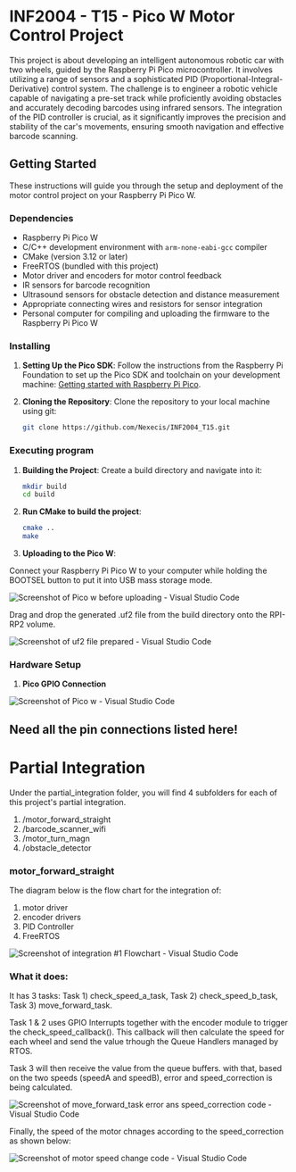 # INF2004 - T15 - Pico W Motor Control Project

This project is about developing an intelligent autonomous robotic car with two wheels, guided by the Raspberry Pi Pico microcontroller. It involves utilizing a range of sensors and a sophisticated PID (Proportional-Integral-Derivative) control system. The challenge is to engineer a robotic vehicle capable of navigating a pre-set track while proficiently avoiding obstacles and accurately decoding barcodes using infrared sensors. The integration of the PID controller is crucial, as it significantly improves the precision and stability of the car's movements, ensuring smooth navigation and effective barcode scanning.

## Getting Started

These instructions will guide you through the setup and deployment of the motor control project on your Raspberry Pi Pico W.

### Dependencies

- Raspberry Pi Pico W
- C/C++ development environment with `arm-none-eabi-gcc` compiler
- CMake (version 3.12 or later)
- FreeRTOS (bundled with this project)
- Motor driver and encoders for motor control feedback
- IR sensors for barcode recognition
- Ultrasound sensors for obstacle detection and distance measurement
- Appropriate connecting wires and resistors for sensor integration
- Personal computer for compiling and uploading the firmware to the Raspberry Pi Pico W

### Installing

1. **Setting Up the Pico SDK**:
   Follow the instructions from the Raspberry Pi Foundation to set up the Pico SDK and toolchain on your development machine:
   [Getting started with Raspberry Pi Pico](https://www.raspberrypi.org/documentation/pico/getting-started/).

2. **Cloning the Repository**:
   Clone the repository to your local machine using git:

   ```bash
   git clone https://github.com/Nexecis/INF2004_T15.git

### Executing program

1. **Building the Project**:
Create a build directory and navigate into it:

    ```bash
    mkdir build
    cd build
    ```

2. **Run CMake to build the project**:

    ```bash
    cmake ..
    make
    ```

3. **Uploading to the Pico W**:

Connect your Raspberry Pi Pico W to your computer while holding the BOOTSEL button to put it into USB mass storage mode.

![Screenshot of Pico w before uploading - Visual Studio Code](/docs/upload_pico.jpeg)

Drag and drop the generated .uf2 file from the build directory onto the RPI-RP2 volume.

![Screenshot of uf2 file prepared - Visual Studio Code](/docs/uf2_file.png)

### Hardware Setup

1. **Pico GPIO Connection**

![Screenshot of Pico w - Visual Studio Code](/docs/pico_w_board.jpg)

## Need all the pin connections listed here!

# Partial Integration

Under the partial_integration folder, you will find 4 subfolders for each of this project's partial integration.

1. /motor_forward_straight
2. /barcode_scanner_wifi
3. /motor_turn_magn
4. /obstacle_detector

### motor_forward_straight

The diagram below is the flow chart for the integration of:

1. motor driver
2. encoder drivers
3. PID Controller
4. FreeRTOS

![Screenshot of integration #1 Flowchart - Visual Studio Code](/Diagram/flowchart%20-%20motor_forward_straight.png)

### What it does:

It has 3 tasks: Task 1) check_speed_a_task, Task 2) check_speed_b_task, Task 3) move_forward_task.

Task 1 & 2 uses GPIO Interrupts together with the encoder module to trigger the check_speed_callback(). This callback will then calculate the speed for each wheel and send the value trhough the Queue Handlers managed by RTOS.

Task 3 will then receive the value from the queue buffers. with that, based on the two speeds (speedA and speedB), error and speed_correction is being calculated.

![Screenshot of move_forward_task error ans speed_correction code - Visual Studio Code](/docs/error_and_speed_correction_code.png)

Finally, the speed of the motor chnages according to the speed_correction as shown below:

![Screenshot of motor speed change code - Visual Studio Code](/docs/speed_changes.png.png)

